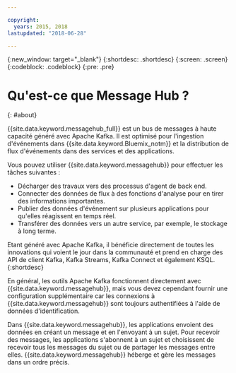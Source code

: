 ```yaml
---

copyright:
  years: 2015, 2018
lastupdated: "2018-06-28"

---
```


{:new_window: target="_blank"}
{:shortdesc: .shortdesc}
{:screen: .screen}
{:codeblock: .codeblock}
{:pre: .pre}

# Qu'est-ce que Message Hub ?
{: #about}

{{site.data.keyword.messagehub_full}} est un bus de messages à haute capacité généré avec Apache Kafka. Il est optimisé pour l'ingestion d'événements dans {{site.data.keyword.Bluemix_notm}} et la distribution de flux d'événements dans des services et des applications.

Vous pouvez utiliser {{site.data.keyword.messagehub}} pour effectuer les
tâches suivantes :

* Décharger des travaux vers des processus d'agent de back end.
* Connecter des données de flux à des fonctions d'analyse pour en tirer des informations importantes.
* Publier des données d'événement sur plusieurs applications pour qu'elles réagissent en temps réel.
* Transférer des données vers un autre service, par exemple, le stockage à long terme.

Etant généré avec Apache Kafka, il bénéficie directement de toutes les innovations qui voient le jour dans la communauté et prend en charge des API de client Kafka, Kafka Streams, Kafka Connect et également KSQL.
{:shortdesc}

En général, les outils Apache Kafka fonctionnent directement avec {{site.data.keyword.messagehub}}, mais vous devez cependant fournir une configuration supplémentaire car les connexions à {{site.data.keyword.messagehub}} sont toujours authentifiées à l'aide de données d'identification.

Dans {{site.data.keyword.messagehub}}, les applications envoient des
données en créant un message et en l'envoyant à un sujet. Pour recevoir des messages,
les applications s'abonnent à un sujet et choisissent de recevoir tous les messages du sujet ou de partager les messages entre elles.
{{site.data.keyword.messagehub}} héberge et gère les messages dans un ordre
précis. 




